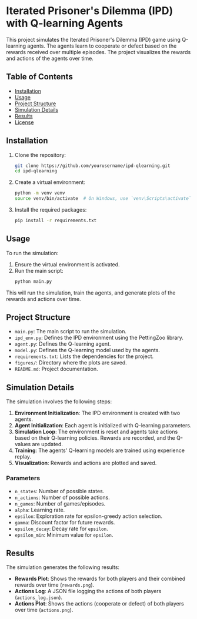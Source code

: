 # Iterated Prisoner's Dilemma (IPD) with Q-learning Agents

This project simulates the Iterated Prisoner's Dilemma (IPD) game using Q-learning agents. The agents learn to cooperate or defect based on the rewards received over multiple episodes. The project visualizes the rewards and actions of the agents over time.

## Table of Contents
- [Installation](#installation)
- [Usage](#usage)
- [Project Structure](#project-structure)
- [Simulation Details](#simulation-details)
- [Results](#results)
- [License](#license)

## Installation

1. Clone the repository:
    ```bash
    git clone https://github.com/yourusername/ipd-qlearning.git
    cd ipd-qlearning
    ```

2. Create a virtual environment:
    ```bash
    python -m venv venv
    source venv/bin/activate  # On Windows, use `venv\Scripts\activate`
    ```

3. Install the required packages:
    ```bash
    pip install -r requirements.txt
    ```

## Usage

To run the simulation:

1. Ensure the virtual environment is activated.
2. Run the main script:
    ```bash
    python main.py
    ```

This will run the simulation, train the agents, and generate plots of the rewards and actions over time.

## Project Structure

- `main.py`: The main script to run the simulation.
- `ipd_env.py`: Defines the IPD environment using the PettingZoo library.
- `agent.py`: Defines the Q-learning agent.
- `model.py`: Defines the Q-learning model used by the agents.
- `requirements.txt`: Lists the dependencies for the project.
- `figures/`: Directory where the plots are saved.
- `README.md`: Project documentation.

## Simulation Details

The simulation involves the following steps:

1. **Environment Initialization**: The IPD environment is created with two agents.
2. **Agent Initialization**: Each agent is initialized with Q-learning parameters.
3. **Simulation Loop**: The environment is reset and agents take actions based on their Q-learning policies. Rewards are recorded, and the Q-values are updated.
4. **Training**: The agents' Q-learning models are trained using experience replay.
5. **Visualization**: Rewards and actions are plotted and saved.

### Parameters

- `n_states`: Number of possible states.
- `n_actions`: Number of possible actions.
- `n_games`: Number of games/episodes.
- `alpha`: Learning rate.
- `epsilon`: Exploration rate for epsilon-greedy action selection.
- `gamma`: Discount factor for future rewards.
- `epsilon_decay`: Decay rate for `epsilon`.
- `epsilon_min`: Minimum value for `epsilon`.

## Results

The simulation generates the following results:

- **Rewards Plot**: Shows the rewards for both players and their combined rewards over time (`rewards.png`).
- **Actions Log**: A JSON file logging the actions of both players (`actions_log.json`).
- **Actions Plot**: Shows the actions (cooperate or defect) of both players over time (`actions.png`).

